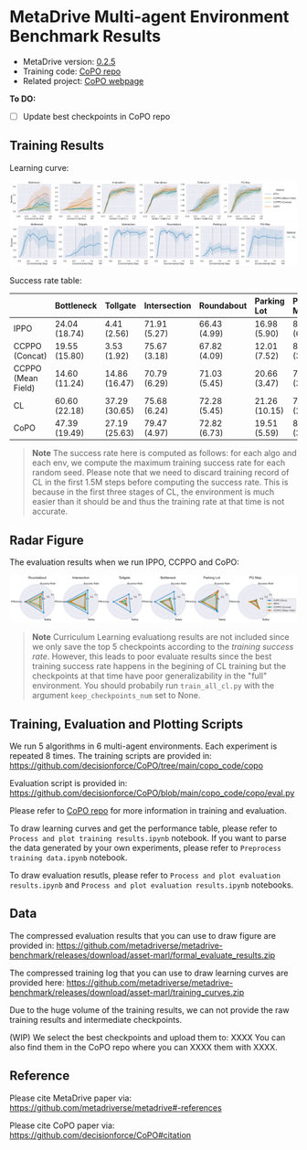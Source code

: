 # MetaDrive Multi-agent Environment Benchmark Results



* MetaDrive version: [0.2.5](https://github.com/metadriverse/metadrive/tree/releases/0.2.5)
* Training code: [CoPO repo](https://github.com/decisionforce/CoPO)
* Related project: [CoPO webpage](https://decisionforce.github.io/CoPO/)

**To DO:**

- [ ] Update best checkpoints in CoPO repo

## Training Results

Learning curve:

![](figs/learning_curve.png)
![](figs/cl_learning_curve.png)

Success rate table:

|                    | Bottleneck    | Tollgate      | Intersection   | Roundabout   | Parking Lot   | PG Map        |
|:-------------------|:--------------|:--------------|:---------------|:-------------|:--------------|:--------------|
| IPPO               | 24.04 (18.74) | 4.41 (2.56)   | 71.91 (5.27)   | 66.43 (4.99) | 16.98 (5.90)  | 81.81 (6.50)  |
| CCPPO (Concat)     | 19.55 (15.80) | 3.53 (1.92)   | 75.67 (3.18)   | 67.82 (4.09) | 12.01 (7.52)  | 80.21 (3.58)  |
| CCPPO (Mean Field) | 14.60 (11.24) | 14.86 (16.47) | 70.79 (6.29)   | 71.03 (5.45) | 20.66 (3.47)  | 79.56 (3.92)  |
| CL                 | 60.60 (22.18) | 37.29 (30.65) | 75.68 (6.24)   | 72.28 (5.45) | 21.26 (10.15) | 71.16 (23.69) |
| CoPO               | 47.39 (19.49) | 27.19 (25.63) | 79.47 (4.97)   | 72.82 (6.73) | 19.51 (5.59)  | 83.40 (3.13)  |

> **Note**
> The success rate here is computed as follows: for each algo and each env, we compute the maximum training success rate
> for each random seed. Please note that we need to discard training record of CL in the first 1.5M steps before computing
> the success rate. This is because in the first three stages of CL, the environment is much easier than it should be and
> thus the training rate at that time is not accurate.


## Radar Figure

The evaluation results when we run IPPO, CCPPO and CoPO:

![](figs/evaluate_result_1m.png)

> **Note**
> Curriculum Learning evaluationg results are not included since we only save the top 5 checkpoints according to the *training success rate*. However, this leads to poor evaluate results since the best training success rate happens in the begining of CL training but the checkpoints at that time have poor generalizability in the "full" environment. You should probabily run `train_all_cl.py` with the argument `keep_checkpoints_num` set to None.


## Training, Evaluation and Plotting Scripts


We run 5 algorithms in 6 multi-agent environments. Each experiment is repeated 8 times. The training scripts are provided in:  https://github.com/decisionforce/CoPO/tree/main/copo_code/copo

Evaluation script is provided in:  https://github.com/decisionforce/CoPO/blob/main/copo_code/copo/eval.py

Please refer to [CoPO repo](https://decisionforce.github.io/CoPO/) for more information in training and evaluation.


To draw learning curves and get the performance table, please refer to `Process and plot training results.ipynb` notebook.
If you want to parse the data generated by your own experiments, please refer to `Preprocess training data.ipynb` notebook.

To draw evaluation resutls, please refer to `Process and plot evaluation results.ipynb` and
`Process and plot evaluation results.ipynb` notebooks.



## Data

The compressed evaluation results that you can use to draw figure are provided in: https://github.com/metadriverse/metadrive-benchmark/releases/download/asset-marl/formal_evaluate_results.zip

The compressed training log that you can use to draw learning curves are provided here: 
https://github.com/metadriverse/metadrive-benchmark/releases/download/asset-marl/training_curves.zip

Due to the huge volume of the training results, we can not provide the raw training results and intermediate checkpoints.

(WIP) We select the best checkpoints and upload them to:  XXXX  You can also find them in the CoPO repo where you can XXXX them with XXXX.



## Reference

Please cite MetaDrive paper via: https://github.com/metadriverse/metadrive#-references

Please cite CoPO paper via: https://github.com/decisionforce/CoPO#citation
